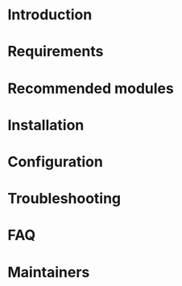  # Introduction
 # Requirements
 # Recommended modules
 # Installation
 # Configuration
 # Troubleshooting
 # FAQ
 # Maintainers